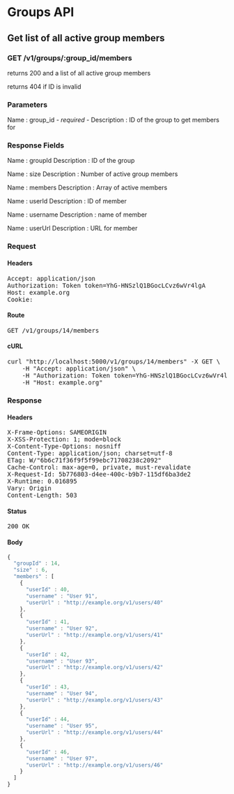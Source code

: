 # Groups API

## Get list of all active group members

### GET /v1/groups/:group_id/members

returns 200 and a list of all active group members

returns 404 if ID is invalid

### Parameters

Name : group_id *- required -*
Description : ID of the group to get members for


### Response Fields

Name : groupId
Description : ID of the group

Name : size
Description : Number of active group members

Name : members
Description : Array of active members

Name : userId
Description : ID of member

Name : username
Description : name of member

Name : userUrl
Description : URL for member

### Request

#### Headers

<pre>Accept: application/json
Authorization: Token token=YhG-HNSzlQ1BGocLCvz6wVr4lgA
Host: example.org
Cookie: </pre>

#### Route

<pre>GET /v1/groups/14/members</pre>

#### cURL

<pre class="request">curl &quot;http://localhost:5000/v1/groups/14/members&quot; -X GET \
	-H &quot;Accept: application/json&quot; \
	-H &quot;Authorization: Token token=YhG-HNSzlQ1BGocLCvz6wVr4lgA&quot; \
	-H &quot;Host: example.org&quot;</pre>

### Response

#### Headers

<pre>X-Frame-Options: SAMEORIGIN
X-XSS-Protection: 1; mode=block
X-Content-Type-Options: nosniff
Content-Type: application/json; charset=utf-8
ETag: W/&quot;6b6c71f36f9f5f99ebc71708238c2092&quot;
Cache-Control: max-age=0, private, must-revalidate
X-Request-Id: 5b776803-d4ee-400c-b9b7-115df6ba3de2
X-Runtime: 0.016895
Vary: Origin
Content-Length: 503</pre>

#### Status

<pre>200 OK</pre>

#### Body

```javascript
{
  "groupId" : 14,
  "size" : 6,
  "members" : [
    {
      "userId" : 40,
      "username" : "User 91",
      "userUrl" : "http://example.org/v1/users/40"
    },
    {
      "userId" : 41,
      "username" : "User 92",
      "userUrl" : "http://example.org/v1/users/41"
    },
    {
      "userId" : 42,
      "username" : "User 93",
      "userUrl" : "http://example.org/v1/users/42"
    },
    {
      "userId" : 43,
      "username" : "User 94",
      "userUrl" : "http://example.org/v1/users/43"
    },
    {
      "userId" : 44,
      "username" : "User 95",
      "userUrl" : "http://example.org/v1/users/44"
    },
    {
      "userId" : 46,
      "username" : "User 97",
      "userUrl" : "http://example.org/v1/users/46"
    }
  ]
}
```

